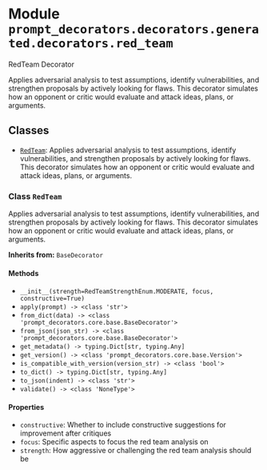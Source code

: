 # Module `prompt_decorators.decorators.generated.decorators.red_team`

RedTeam Decorator

Applies adversarial analysis to test assumptions, identify vulnerabilities, and strengthen proposals by actively looking for flaws. This decorator simulates how an opponent or critic would evaluate and attack ideas, plans, or arguments.

## Classes

- [`RedTeam`](#class-redteam): Applies adversarial analysis to test assumptions, identify vulnerabilities, and strengthen proposals by actively looking for flaws. This decorator simulates how an opponent or critic would evaluate and attack ideas, plans, or arguments.

### Class `RedTeam`

Applies adversarial analysis to test assumptions, identify vulnerabilities, and strengthen proposals by actively looking for flaws. This decorator simulates how an opponent or critic would evaluate and attack ideas, plans, or arguments.

**Inherits from:** `BaseDecorator`

#### Methods

- `__init__(strength=RedTeamStrengthEnum.MODERATE, focus, constructive=True)`
- `apply(prompt) -> <class 'str'>`
- `from_dict(data) -> <class 'prompt_decorators.core.base.BaseDecorator'>`
- `from_json(json_str) -> <class 'prompt_decorators.core.base.BaseDecorator'>`
- `get_metadata() -> typing.Dict[str, typing.Any]`
- `get_version() -> <class 'prompt_decorators.core.base.Version'>`
- `is_compatible_with_version(version_str) -> <class 'bool'>`
- `to_dict() -> typing.Dict[str, typing.Any]`
- `to_json(indent) -> <class 'str'>`
- `validate() -> <class 'NoneType'>`
#### Properties

- `constructive`: Whether to include constructive suggestions for improvement after critiques
- `focus`: Specific aspects to focus the red team analysis on
- `strength`: How aggressive or challenging the red team analysis should be

